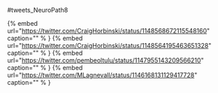 #tweets_NeuroPath8

{% embed url="https://twitter.com/CraigHorbinski/status/1148568672115548160"  caption="" % }
{% embed url="https://twitter.com/CraigHorbinski/status/1148564195463651328"  caption="" % }
{% embed url="https://twitter.com/pembeoltulu/status/1147955143209566210"  caption="" % }
{% embed url="https://twitter.com/MLagnevall/status/1146168131129417728"  caption="" % }
